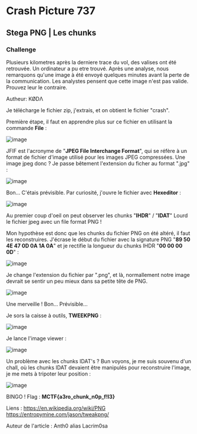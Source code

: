 # Crash Picture 737
## Stega PNG | Les chunks

### Challenge
Plusieurs kilometres après la derniere trace du vol, des valises ont été retrouvée. Un ordinateur a pu etre trouvé. Après une analyse, nous remarquons qu'une image à été envoyé quelques minutes avant la perte de la communication. Les analystes pensent que cette image n'est pas valide. Prouvez leur le contraire.

Autheur: KØDΛ

Je télécharge le fichier zip, j'extrais, et on obtient le fichier "crash".

Première étape, il faut en apprendre plus sur ce fichier en utilisant la commande **File** :

![image](https://user-images.githubusercontent.com/70716302/232286608-69ce9ac2-c5cd-4326-80ce-9a4248469a3a.png)

JFIF est l'acronyme de "**JPEG File Interchange Format**", qui se réfère à un format de fichier d'image utilisé pour les images JPEG compressées.
Une image jpeg donc ?
Je passe bêtement l'extension du ficher au format ".jpg" :  

![image](https://user-images.githubusercontent.com/70716302/232286949-f650a10e-e104-48d8-9b77-f9db1c3b9ef7.png)

Bon... C'étais prévisible.
Par curiosité, j'ouvre le fichier avec **Hexeditor** :  

![image](https://user-images.githubusercontent.com/70716302/232287522-c3796f3b-0d57-43bf-9090-4fc77e32565e.png)

Au premier coup d'oeil on peut observer les chunks "**IHDR**" / "**IDAT**"
Lourd le fichier jpeg avec un file format PNG !

Mon hypothèse est donc que les chunks du fichier PNG on été altéré, il faut les reconstruires.
J'écrase le début du fichier avec la signature PNG "**89 50 4E 47 0D 0A 1A 0A**" et je rectifie la longueur du chunks IHDR "**00 00 00 0D**" :

![image](https://user-images.githubusercontent.com/70716302/232288071-ee4e931b-5832-4667-9ff7-2834508df9ae.png)

Je change l'extension du fichier par ".png", et là, normallement notre image devrait se sentir un peu mieux dans sa petite tête de PNG.

![image](https://user-images.githubusercontent.com/70716302/232288156-54663415-a311-49c8-af81-6935af11a031.png)  

Une merveille ! Bon... Prévisible...

Je sors la caisse à outils, **TWEEKPNG** :  

![image](https://user-images.githubusercontent.com/70716302/232288336-562d930b-0b8a-4389-948f-97c60437c3a3.png)

Je lance l'image viewer :  

![image](https://user-images.githubusercontent.com/70716302/232288364-e90d9bae-d6ca-45ff-8755-12f80469b867.png)

Un problème avec les chunks IDAT's ? Bun voyons, je me suis souvenu d'un chall, où les chunks IDAT devaient être manipulés pour reconstruire l'image, je me mets à tripoter leur position :  

![image](https://user-images.githubusercontent.com/70716302/232288814-f091cb75-97fb-4be5-9a4b-a0ff842fc465.png)

BINGO ! Flag : **MCTF{a3ro_chunk_n0p_f!l3}**

Liens :
https://en.wikipedia.org/wiki/PNG
https://entropymine.com/jason/tweakpng/

Auteur de l'article : Anth0 alias Lacrim0sa
